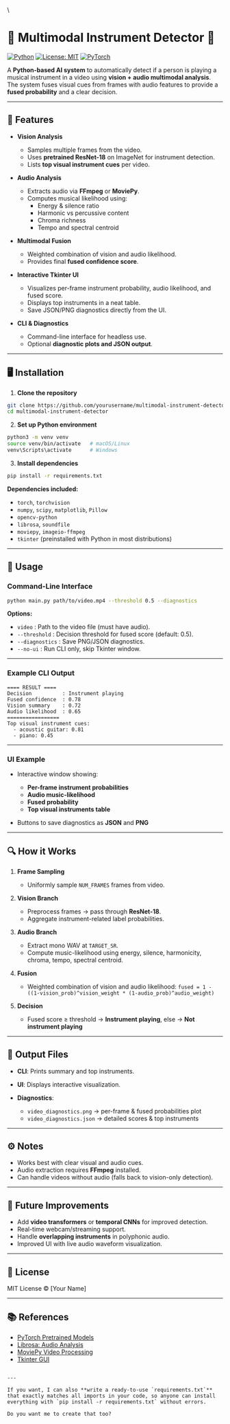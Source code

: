 \
# 🎵 Multimodal Instrument Detector 🎥

[![Python](https://img.shields.io/badge/python-3.10+-blue)](https://www.python.org/)
[![License: MIT](https://img.shields.io/badge/License-MIT-green)](LICENSE)
[![PyTorch](https://img.shields.io/badge/pytorch-%5E2.0-red)](https://pytorch.org/)

A **Python-based AI system** to automatically detect if a person is playing a musical instrument in a video using **vision + audio multimodal analysis**. The system fuses visual cues from frames with audio features to provide a **fused probability** and a clear decision.

---

## 🌟 Features

- **Vision Analysis**
  - Samples multiple frames from the video.
  - Uses **pretrained ResNet-18** on ImageNet for instrument detection.
  - Lists **top visual instrument cues** per video.

- **Audio Analysis**
  - Extracts audio via **FFmpeg** or **MoviePy**.
  - Computes musical likelihood using:
    - Energy & silence ratio
    - Harmonic vs percussive content
    - Chroma richness
    - Tempo and spectral centroid

- **Multimodal Fusion**
  - Weighted combination of vision and audio likelihood.
  - Provides final **fused confidence score**.

- **Interactive Tkinter UI**
  - Visualizes per-frame instrument probability, audio likelihood, and fused score.
  - Displays top instruments in a neat table.
  - Save JSON/PNG diagnostics directly from the UI.

- **CLI & Diagnostics**
  - Command-line interface for headless use.
  - Optional **diagnostic plots and JSON output**.

---

## 🖥️ Installation

1. **Clone the repository**

```bash
git clone https://github.com/yourusername/multimodal-instrument-detector.git
cd multimodal-instrument-detector
````

2. **Set up Python environment**

```bash
python3 -m venv venv
source venv/bin/activate   # macOS/Linux
venv\Scripts\activate      # Windows
```

3. **Install dependencies**

```bash
pip install -r requirements.txt
```

**Dependencies included:**

* `torch`, `torchvision`
* `numpy`, `scipy`, `matplotlib`, `Pillow`
* `opencv-python`
* `librosa`, `soundfile`
* `moviepy`, `imageio-ffmpeg`
* `tkinter` (preinstalled with Python in most distributions)

---

## 🚀 Usage

### Command-Line Interface

```bash
python main.py path/to/video.mp4 --threshold 0.5 --diagnostics
```

**Options:**

* `video` : Path to the video file (must have audio).
* `--threshold` : Decision threshold for fused score (default: 0.5).
* `--diagnostics` : Save PNG/JSON diagnostics.
* `--no-ui` : Run CLI only, skip Tkinter window.

---

### Example CLI Output

```
==== RESULT ====
Decision          : Instrument playing
Fused confidence  : 0.78
Vision summary    : 0.72
Audio likelihood  : 0.65
=================
Top visual instrument cues:
  - acoustic guitar: 0.81
  - piano: 0.45
```

---

### UI Example

* Interactive window showing:

  * **Per-frame instrument probabilities**
  * **Audio music-likelihood**
  * **Fused probability**
  * **Top visual instruments table**
* Buttons to save diagnostics as **JSON** and **PNG**

---

## 🔍 How it Works

1. **Frame Sampling**

   * Uniformly sample `NUM_FRAMES` frames from video.

2. **Vision Branch**

   * Preprocess frames → pass through **ResNet-18**.
   * Aggregate instrument-related label probabilities.

3. **Audio Branch**

   * Extract mono WAV at `TARGET_SR`.
   * Compute music-likelihood using energy, silence, harmonicity, chroma, tempo, spectral centroid.

4. **Fusion**

   * Weighted combination of vision and audio likelihood:
     `fused = 1 - ((1-vision_prob)^vision_weight * (1-audio_prob)^audio_weight)`

5. **Decision**

   * Fused score ≥ threshold → **Instrument playing**, else → **Not instrument playing**

---

## 📂 Output Files

* **CLI**: Prints summary and top instruments.
* **UI**: Displays interactive visualization.
* **Diagnostics**:

  * `video_diagnostics.png` → per-frame & fused probabilities plot
  * `video_diagnostics.json` → detailed scores & top instruments

---

## ⚙️ Notes

* Works best with clear visual and audio cues.
* Audio extraction requires **FFmpeg** installed.
* Can handle videos without audio (falls back to vision-only detection).

---

## 🔮 Future Improvements

* Add **video transformers** or **temporal CNNs** for improved detection.
* Real-time webcam/streaming support.
* Handle **overlapping instruments** in polyphonic audio.
* Improved UI with live audio waveform visualization.

---

## 📄 License

MIT License © [Your Name]

---

## 📚 References

* [PyTorch Pretrained Models](https://pytorch.org/vision/stable/models.html)
* [Librosa: Audio Analysis](https://librosa.org/)
* [MoviePy Video Processing](https://zulko.github.io/moviepy/)
* [Tkinter GUI](https://docs.python.org/3/library/tkinter.html)

```

---

If you want, I can also **write a ready-to-use `requirements.txt`** that exactly matches all imports in your code, so anyone can install everything with `pip install -r requirements.txt` without errors.  

Do you want me to create that too?
```
